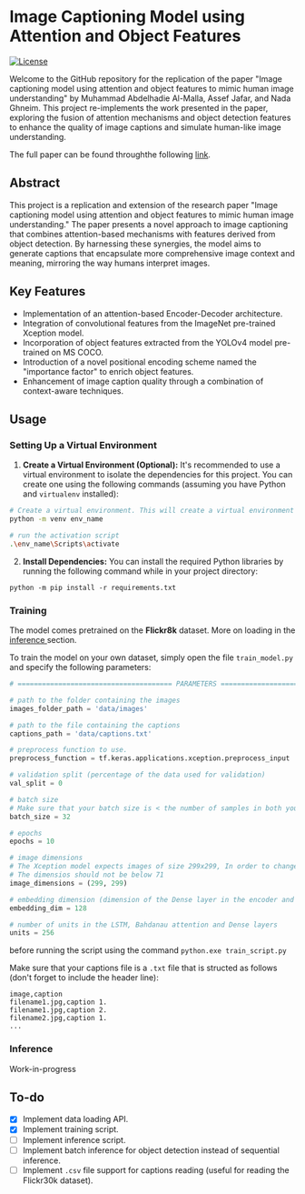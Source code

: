 # Image Captioning Model using Attention and Object Features

[![License](https://img.shields.io/badge/license-MIT-blue.svg)](https://opensource.org/licenses/MIT)

Welcome to the GitHub repository for the replication of the paper "Image captioning model using attention and object features to mimic human image understanding" by Muhammad Abdelhadie Al-Malla, Assef Jafar, and Nada Ghneim. This project re-implements the work presented in the paper, exploring the fusion of attention mechanisms and object detection features to enhance the quality of image captions and simulate human-like image understanding.

The full paper can be found throughthe following [link](https://journalofbigdata.springeropen.com/articles/10.1186/s40537-022-00571-w).

## Abstract

This project is a replication and extension of the research paper "Image captioning model using attention and object features to mimic human image understanding." The paper presents a novel approach to image captioning that combines attention-based mechanisms with features derived from object detection. By harnessing these synergies, the model aims to generate captions that encapsulate more comprehensive image context and meaning, mirroring the way humans interpret images.

## Key Features

- Implementation of an attention-based Encoder-Decoder architecture.
- Integration of convolutional features from the ImageNet pre-trained Xception model.
- Incorporation of object features extracted from the YOLOv4 model pre-trained on MS COCO.
- Introduction of a novel positional encoding scheme named the "importance factor" to enrich object features.
- Enhancement of image caption quality through a combination of context-aware techniques.

## Usage

### Setting Up a Virtual Environment

1. **Create a Virtual Environment (Optional):** It's recommended to use a virtual environment to isolate the dependencies for this project. You can create one using the following commands (assuming you have Python and `virtualenv` installed):

```bash
# Create a virtual environment. This will create a virtual environment in the working directory
python -m venv env_name

# run the activation script
.\env_name\Scripts\activate
```

2. **Install Dependencies:** You can install the required Python libraries by running the following command while in your project directory:

```
python -m pip install -r requirements.txt
```

### Training

The model comes pretrained on the **Flickr8k** dataset. More on loading in the [inference ](#inference)section.

To train the model on your own dataset, simply open the file `train_model.py` and specify the following parameters:

```python
# ====================================== PARAMETERS ====================================== #

# path to the folder containing the images
images_folder_path = 'data/images'

# path to the file containing the captions
captions_path = 'data/captions.txt'

# preprocess function to use.
preprocess_function = tf.keras.applications.xception.preprocess_input

# validation split (percentage of the data used for validation)
val_split = 0

# batch size
# Make sure that your batch size is < the number of samples in both your training and validation datasets for the generators to work properly
batch_size = 32

# epochs
epochs = 10

# image dimensions
# The Xception model expects images of size 299x299, In order to change the input shape of the model inside the Encoder layer
# The dimensios should not be below 71
image_dimensions = (299, 299)

# embedding dimension (dimension of the Dense layer in the encoder and the Embedding layer in the decoder)
embedding_dim = 128

# number of units in the LSTM, Bahdanau attention and Dense layers
units = 256
```

before running the script using the command `python.exe train_script.py`

Make sure that your captions file is a `.txt` file that is structed as follows (don't forget to include the header line):

```plaintext
image,caption
filename1.jpg,caption 1.
filename1.jpg,caption 2.
filename2.jpg,caption 1.
...
```

### Inference

Work-in-progress

## To-do

- [x] Implement data loading API.
- [x] Implement training script.
- [ ] Implement inference script.
- [ ] Implement batch inference for object detection instead of sequential inference.
- [ ] Implement `.csv` file support for captions reading (useful for reading the Flickr30k dataset).
